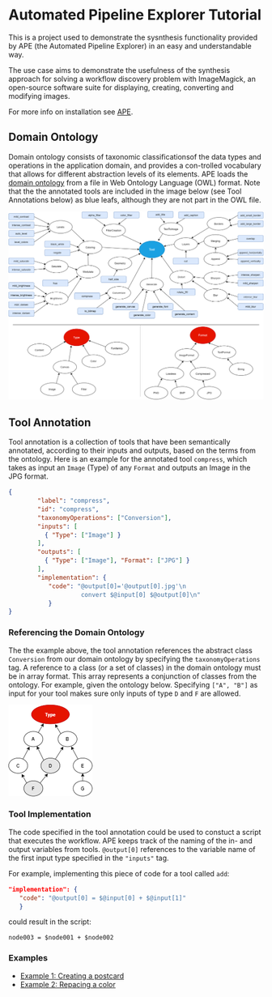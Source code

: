 # Automated Pipeline Explorer Tutorial

This is a project used to demonstrate the sysnthesis functionality provided by APE (the Automated Pipeline Explorer) in an easy and understandable way.

The use case aims to demonstrate the usefulness of the synthesis approach for solving a workflow discovery problem with ImageMagick, an open-source software suite for displaying, creating, converting and modifying images.

For more info on installation see [APE](https://github.com/sanctuuary/APE).

## Domain Ontology
Domain ontology consists of taxonomic classificationsof the data types and operations in the application domain, and provides a con-trolled  vocabulary  that  allows  for  different  abstraction  levels  of  its  elements. APE loads the [domain ontology](imagemagick_taxonomy.owl) from a file in Web Ontology Language (OWL) format. Note that the the annotated tools are included in the image below (see Tool Annotations below) as blue leafs, although they are not part in the OWL file.

![](images/ImageMagick_Taxonomy.png)

## Tool Annotation
Tool annotation is a collection of tools that have been semantically annotated, according to their inputs and outputs, based on the terms from the ontology. Here is an example for the annotated tool `compress`, which takes as input an `Image` (Type) of any `Format` and outputs an Image in the JPG format.

```json
{
        "label": "compress",
        "id": "compress",
        "taxonomyOperations": ["Conversion"],
        "inputs": [
          { "Type": ["Image"] }
        ],
        "outputs": [
          { "Type": ["Image"], "Format": ["JPG"] }
        ],
        "implementation": { 
           "code": "@output[0]='@output[0].jpg'\n
                    convert $@input[0] $@output[0]\n" 
           }
}
```

### Referencing the Domain Ontology
The the example above, the tool annotation references the abstract class `Conversion` from our domain ontology by specifying the `taxonomyOperations` tag.
A reference to a class (or a set of classes) in the domain ontology must be in array format. This array represents a conjunction of classes from the ontology. For example, given the ontology below. Specifying `["A", "B"]` as input for your tool makes sure only inputs of type `D` and `F` are allowed.

![](images/TypesTaxonomy.png)

### Tool Implementation
The code specified in the tool annotation could be used to constuct a script that executes the workflow.
APE keeps track of the naming of the in- and output variables from tools. `@output[0]` references to the variable name of the first input type specified in the `"inputs"` tag.

For example, implementing this piece of code for a tool called `add`:
```json
"implementation": {
   "code": "@output[0] = $@input[0] + $@input[1]"
   }
```
could result in the script:
```text
node003 = $node001 + $node002
```

### Examples
- [Example 1: Creating a postcard](/Example1)
- [Example 2: Repacing a color](/Example2)
